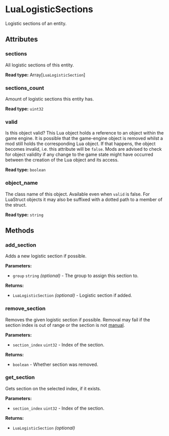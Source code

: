 # LuaLogisticSections

Logistic sections of an entity.

## Attributes

### sections

All logistic sections of this entity.

**Read type:** Array[`LuaLogisticSection`]

### sections_count

Amount of logistic sections this entity has.

**Read type:** `uint32`

### valid

Is this object valid? This Lua object holds a reference to an object within the game engine. It is possible that the game-engine object is removed whilst a mod still holds the corresponding Lua object. If that happens, the object becomes invalid, i.e. this attribute will be `false`. Mods are advised to check for object validity if any change to the game state might have occurred between the creation of the Lua object and its access.

**Read type:** `boolean`

### object_name

The class name of this object. Available even when `valid` is false. For LuaStruct objects it may also be suffixed with a dotted path to a member of the struct.

**Read type:** `string`

## Methods

### add_section

Adds a new logistic section if possible.

**Parameters:**

- `group` `string` *(optional)* - The group to assign this section to.

**Returns:**

- `LuaLogisticSection` *(optional)* - Logistic section if added.

### remove_section

Removes the given logistic section if possible. Removal may fail if the section index is out of range or the section is not [manual](runtime:LuaLogisticSection::is_manual).

**Parameters:**

- `section_index` `uint32` - Index of the section.

**Returns:**

- `boolean` - Whether section was removed.

### get_section

Gets section on the selected index, if it exists.

**Parameters:**

- `section_index` `uint32` - Index of the section.

**Returns:**

- `LuaLogisticSection` *(optional)*

